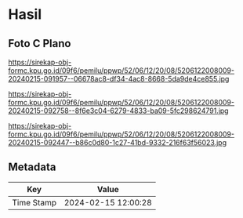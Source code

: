 # Hasil

## Foto C Plano

https://sirekap-obj-formc.kpu.go.id/09f6/pemilu/ppwp/52/06/12/20/08/5206122008009-20240215-091957--06678ac8-df34-4ac8-8668-5da9de4ce855.jpg

https://sirekap-obj-formc.kpu.go.id/09f6/pemilu/ppwp/52/06/12/20/08/5206122008009-20240215-092758--8f6e3c04-6279-4833-ba09-5fc298624791.jpg

https://sirekap-obj-formc.kpu.go.id/09f6/pemilu/ppwp/52/06/12/20/08/5206122008009-20240215-092447--b86c0d80-1c27-41bd-9332-216f63f56023.jpg


## Metadata

| Key        | Value               |
| ---------- | ------------------- |
| Time Stamp | 2024-02-15 12:00:28 |



